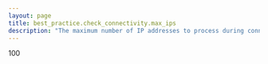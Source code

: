 ```yaml
---
layout: page
title: best_practice.check_connectivity.max_ips
description: "The maximum number of IP addresses to process during connectivity check"
---
```

100